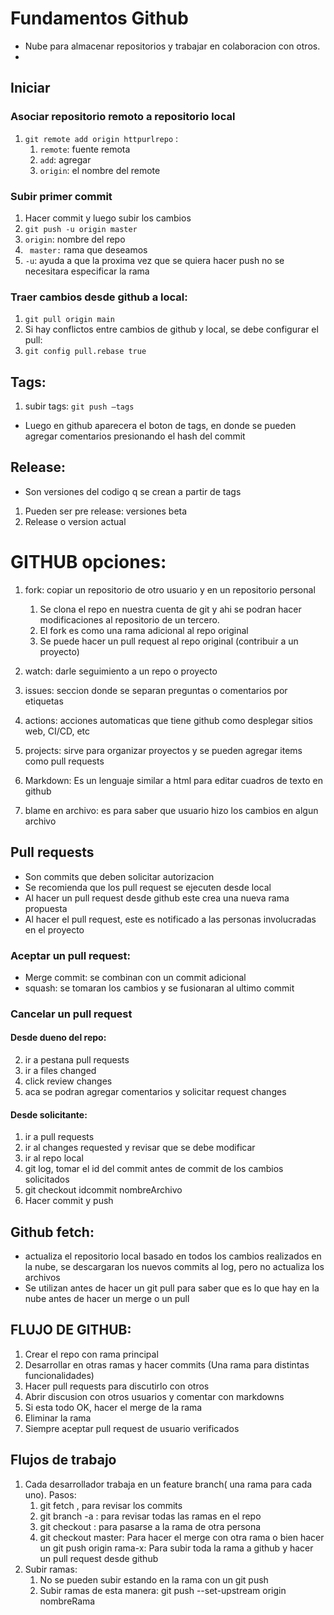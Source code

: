 # Fundamentos Github

- Nube para almacenar repositorios y trabajar en colaboracion con otros.
- 
## Iniciar

### Asociar repositorio remoto a repositorio local
1. ```git remote add origin httpurlrepo``` : 
   1. ```remote```: fuente remota
   2. ```add```: agregar
   3. ```origin```: el nombre del remote

### Subir primer commit
1. Hacer commit y luego subir los cambios
2. ```git push -u origin master```
  1. ```origin```: nombre del repo
  2. ``` master:``` rama que deseamos
  3. ```-u```: ayuda a que la proxima vez que se quiera hacer push no se necesitara especificar la rama

### Traer cambios desde github a local:
1. ```git pull origin main ```
2. Si hay conflictos entre cambios de github y local, se debe configurar el pull:
3. ```git config pull.rebase true```

## Tags:
1. subir tags: ```git push –tags```
- Luego en github aparecera el boton de tags, en donde se pueden agregar comentarios presionando el hash del commit
  
## Release:
-  Son versiones del codigo q se crean a partir de tags
1. Pueden ser pre release: versiones beta
2. Release o version actual
   


# GITHUB opciones: 
1. fork: copiar un repositorio de otro usuario y en un repositorio personal
   1. Se clona el repo en nuestra cuenta de git y ahi se podran hacer modificaciones al repositorio de un tercero.
   2. El fork es como una rama adicional al repo original 
   3. Se puede hacer un pull request al repo original (contribuir a un proyecto)

2. watch: darle seguimiento a un repo o proyecto
3. issues: seccion donde se separan preguntas o comentarios por etiquetas
4. actions: acciones automaticas que tiene github como desplegar sitios web, CI/CD, etc
5. projects: sirve para organizar proyectos y se pueden agregar items como pull requests
6. Markdown: Es un lenguaje similar a html para editar cuadros de texto en github
7. blame en archivo: es para saber que usuario hizo los cambios en algun archivo

## Pull requests
- Son commits que deben solicitar autorizacion
- Se recomienda que los pull request se ejecuten desde local
- Al hacer un pull request desde github este crea una nueva rama propuesta
- Al hacer el pull request, este es notificado a las personas involucradas en el proyecto

### Aceptar un pull request: 
- Merge commit: se combinan con un commit adicional 
- squash: se tomaran los cambios y se fusionaran al ultimo commit

### Cancelar un pull request
#### Desde dueno del repo: 
2. ir a pestana pull requests
3. ir a files changed
4. click review changes
5. aca se podran agregar comentarios y solicitar request changes
#### Desde solicitante:
1. ir a pull requests
2. ir al changes requested y revisar que se debe modificar
3. ir al repo local
4. git log, tomar el id del commit antes de commit de los cambios solicitados
5. git checkout idcommit nombreArchivo
6. Hacer commit y push


## Github fetch:
- actualiza el repositorio local basado en todos los cambios realizados en la nube, se descargaran los nuevos commits al log, pero no actualiza los archivos
- Se utilizan antes de hacer un git pull para saber que es lo que hay en la nube antes de hacer un merge o un pull

## FLUJO DE GITHUB:
1. Crear el repo con rama principal
2. Desarrollar en otras ramas y hacer commits (Una rama para distintas funcionalidades)
3. Hacer pull requests para discutirlo con otros
4. Abrir discusion con otros usuarios y comentar con markdowns
5. Si esta todo OK, hacer el merge de la rama
6. Eliminar la rama
7. Siempre aceptar pull request de usuario verificados


## Flujos de trabajo
1. Cada desarrollador trabaja en un feature branch( una rama para cada uno). Pasos:
   1.  git fetch , para revisar los commits
   2.  git branch -a : para revisar todas las ramas en el repo
   3. git checkout : para pasarse a la rama de otra persona
   4. git checkout master: Para hacer el merge con otra rama o bien hacer un git push origin rama-x: Para subir toda la rama a github y hacer un pull request desde github
2. Subir ramas:
   1. No se pueden subir estando en la rama con un git push
   2. Subir ramas de esta manera: git push --set-upstream origin  nombreRama




